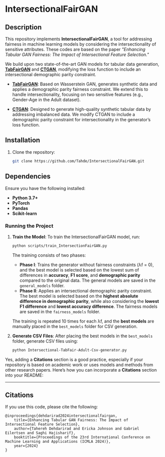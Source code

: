 # IntersectionalFairGAN
## Description

This repository implements **IntersectionalFairGAN**, a tool for addressing fairness in machine learning models by considering the intersectionality of sensitive attributes. These codes are based on the paper _"Enhancing Tabular GAN Fairness: The Impact of Intersectional Feature Selection."_ 

We build upon two state-of-the-art GAN models for tabular data generation, **[TabFairGAN](https://github.com/amirarsalan90/TabFairGAN)** and **[CTGAN](https://github.com/sdv-dev/CTGAN)**, modifying the loss function to include an intersectional demographic parity constraint.

- **[TabFairGAN](https://github.com/amirarsalan90/TabFairGAN)**: Based on Wasserstein GAN, generates synthetic data and applies a demographic parity fairness constraint. We extend this to handle intersectionality, focusing on two sensitive features (e.g., Gender-Age in the Adult dataset).
  
- **[CTGAN](https://github.com/sdv-dev/CTGAN)**: Designed to generate high-quality synthetic tabular data by addressing imbalanced data. We modify CTGAN to include a demographic parity constraint for intersectionality in the generator’s loss function.

## Installation
1. Clone the repository:
   ```bash
   git clone https://github.com/Tahde/IntersectionalFairGAN.git
   
## Dependencies
Ensure you have the following installed:
- **Python 3.7+**
- **PyTorch**
- **Pandas**
- **Scikit-learn**

### Running the Project

1. **Train the Model**:
   To train the IntersectionalFairGAN model, run:

   ```bash
   python scripts/train_IntersectionFairGAN.py
   ```

   The training consists of two phases:
   - **Phase I**: Trains the generator without fairness constraints (λf = 0), and the best model is selected based on the lowest sum of differences in **accuracy**, **F1 score**, and **demographic parity** compared to the original data. The general models are saved in the `general_models` folder.
   - **Phase II**: Applies an intersectional demographic parity constraint. The best model is selected based on the **highest absolute difference in demographic parity**, while also considering the **lowest F1 difference** and **lowest accuracy difference**. The fairness models are saved in the `fairness_models` folder.

   The training is repeated 10 times for each λf, and the **best models** are manually placed in the `best_models` folder for CSV generation.

2. **Generate CSV Files**:
   After placing the best models in the `best_models` folder, generate CSV files using:

   ```bash
   python Intersectional-TabFair-Adult-Csv-generator.py
   ```
Yes, adding a **Citations** section is a good practice, especially if your repository is based on academic work or uses models and methods from other research papers. Here’s how you can incorporate a **Citations** section into your README:

---

## Citations
If you use this code, please cite the following:
   ```
   @inproceedings{dehdarirad2024intersectionalfairgan,
       title={Enhancing Tabular GAN Fairness: The Impact of Intersectional Feature Selection},
       author={Tahereh Dehdarirad and Ericka Johnson and Gabriel Eilertsen and Saghi Hajisharif},
       booktitle={Proceedings of the 23rd International Conference on Machine Learning and Applications (ICMLA 2024)},
       year={2024}
   }
   ```
